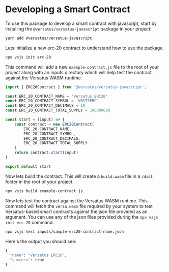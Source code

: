 # Developing a Smart Contract

To use this package to develop a smart contract with javascript, start by installing the `@versatus/versatus-javascript` package in your project:

```bash
yarn add @versatus/versatus-javascript
```

Lets initialize a new erc-20 contract to understand how to use the package.
```bash
npx vsjs init erc-20
```

This command will add a new `example-contract.js` file to the root of your project along with an inputs directory which will help test the contract against the Versatus WASM runtime.

```javascript
import { ERC20Contract } from '@versatus/versatus-javascript';

const ERC_20_CONTRACT_NAME = 'Versatus ERC20'
const ERC_20_CONTRACT_SYMBOL = 'VRSTSERC'
const ERC_20_CONTRACT_DECIMALS = 18
const ERC_20_CONTRACT_TOTAL_SUPPLY = 100000000

const start = (input) => {
    const contract = new ERC20Contract(
        ERC_20_CONTRACT_NAME,
        ERC_20_CONTRACT_SYMBOL,
        ERC_20_CONTRACT_DECIMALS,
        ERC_20_CONTRACT_TOTAL_SUPPLY
    )
    return contract.start(input)
}

export default start
```

Now lets build the contract. This will create a `build.wasm` file in a `/dist` folder in the root of your project.

```bash
npx vsjs build example-contract.js
```

Now lets test the contract against the Versatus WASM runtime. This command will fetch the `versa.wasm` file required by your system to test Versatus-based smart contracts against the json file provided as an argument. You can use any of the json files provided during the `npx vsjs init erc-20` command.  

```bash
npx vsjs test inputs/sample-erc20-contract-name.json 
```

Here's the output you should see:

```bash
{
  "name": "Versatus ERC20",
  "success": true
}
```

